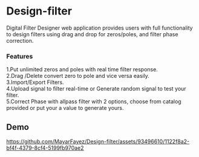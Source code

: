 # Design-filter
Digital Filter Designer web application provides users with full functionality to design filters using drag and drop for zeros/poles, and filter phase correction.
### Features
1.Put unlimited zeros and poles with real time filter response.  
2.Drag /Delete convert zero to pole and vice versa easily.  
3.Import/Export Filters.  
4.Upload signal to filter real-time or Generate random signal to test your filter.  
5.Correct Phase with allpass filter with 2 options, choose from catalog provided or put your a value to generate yours.   
## Demo
https://github.com/MayarFayez/Design-filter/assets/93496610/1122f8a2-bf4f-4379-8cf4-5199fb970ae2

